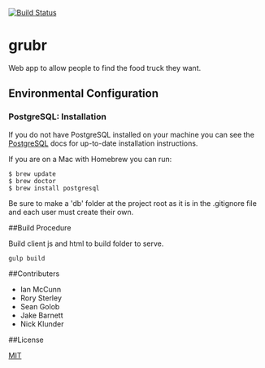 [![Build Status](https://travis-ci.org/grubr/grubr.svg)](https://travis-ci.org/grubr/grubr)
# grubr

Web app to allow people to find the food truck they want.


## Environmental Configuration

### PostgreSQL: Installation

If you do not have PostgreSQL installed on your machine you can see the
[PostgreSQL](http://www.postgresql.org/docs/) docs for up-to-date installation
instructions.

If you are on a Mac with Homebrew you can run:
```
$ brew update
$ brew doctor
$ brew install postgresql
```

Be sure to make a 'db' folder at the project root as it is in the .gitignore
file and each user must create their own.

##Build Procedure

Build client js and html to build folder to serve.
```
gulp build
```

##Contributers

* Ian McCunn
* Rory Sterley
* Sean Golob
* Jake Barnett
* Nick Klunder


##License

[MIT](LICENSE)
